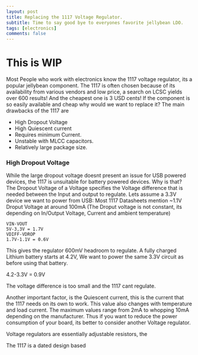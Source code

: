 ```yaml
---
layout: post
title: Replacing the 1117 Voltage Regulator. 
subtitle: Time to say good bye to everyones favorite jellybean LDO.  
tags: [electronics]
comments: false
---
```


# This is WIP 



Most People who work with electronics know the 1117 voltage regulator, its a popular jellybean component.
The 1117 is often chosen because of its availability from various vendors and low price, a search on LCSC yields over 600 results! And the cheapest one is 3 USD cents!
If the component is so easily available and cheap why would we want to replace it?
The main drawbacks of the 1117 are 

- High Dropout Voltage
- High Quiescent current 
- Requires minimum Current.  
- Unstable with MLCC capacitors.
- Relatively large package size. 


### High Dropout Voltage

While the large dropout voltage doesnt present an issue for USB powered devices, the 1117 is unsuitable for battery powered devices.
Why is that? The Dropout Voltage of a Voltage specifies the Voltage difference that is needed between the Input and output to regulate.
Lets assume a 3.3V device we want to power from USB:
Most 1117 Datasheets mention ~1.1V Droput Voltage at around 100mA 
(The Droput voltage is not constant, its depending on In/Output Voltage, Current and ambient temperature)


```
VIN-VOUT
5V-3,3V = 1.7V 
VDIFF-VDROP
1.7V-1.1V = 0.6V 
```

This gives the regulator 600mV headroom to regulate.
A fully charged Lithium battery starts at 4.2V, We want to power the same 3.3V circuit as before using that battery. 

4.2-3.3V = 0.9V 

The voltage difference is too small and the 1117 cant regulate. 


Another important factor, is the Quiescent current, this is the current that the 1117 needs on its own to work.   This value also changes with temperature and load current.  The maximum values range from 2mA to whopping 10mA depending on the manufacturer.  Thus if you want to reduce the power consumption of your board, its better to consider another Voltage regulator. 




Voltage regulators are essentially adjustable resistors, the   


The 1117 is a dated design based 



